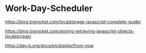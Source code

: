 # Work-Day-Scheduler

https://blog.logrocket.com/localstorage-javascript-complete-guide/

https://blog.logrocket.com/storing-retrieving-javascript-objects-localstorage/


https://day.js.org/docs/en/display/from-now